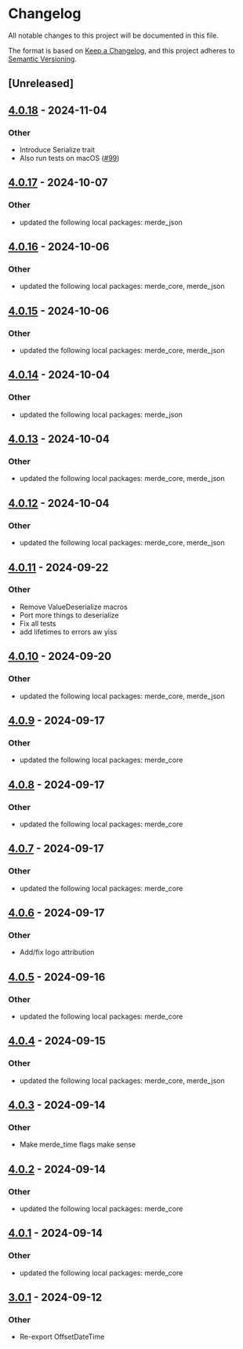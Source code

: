# Changelog

All notable changes to this project will be documented in this file.

The format is based on [Keep a Changelog](https://keepachangelog.com/en/1.0.0/),
and this project adheres to [Semantic Versioning](https://semver.org/spec/v2.0.0.html).

## [Unreleased]

## [4.0.18](https://github.com/bearcove/merde/compare/merde_time-v4.0.17...merde_time-v4.0.18) - 2024-11-04

### Other

- Introduce Serialize trait
- Also run tests on macOS ([#99](https://github.com/bearcove/merde/pull/99))

## [4.0.17](https://github.com/bearcove/merde/compare/merde_time-v4.0.16...merde_time-v4.0.17) - 2024-10-07

### Other

- updated the following local packages: merde_json

## [4.0.16](https://github.com/bearcove/merde/compare/merde_time-v4.0.15...merde_time-v4.0.16) - 2024-10-06

### Other

- updated the following local packages: merde_core, merde_json

## [4.0.15](https://github.com/bearcove/merde/compare/merde_time-v4.0.14...merde_time-v4.0.15) - 2024-10-06

### Other

- updated the following local packages: merde_core, merde_json

## [4.0.14](https://github.com/bearcove/merde/compare/merde_time-v4.0.13...merde_time-v4.0.14) - 2024-10-04

### Other

- updated the following local packages: merde_json

## [4.0.13](https://github.com/bearcove/merde/compare/merde_time-v4.0.12...merde_time-v4.0.13) - 2024-10-04

### Other

- updated the following local packages: merde_core, merde_json

## [4.0.12](https://github.com/bearcove/merde/compare/merde_time-v4.0.11...merde_time-v4.0.12) - 2024-10-04

### Other

- updated the following local packages: merde_core, merde_json

## [4.0.11](https://github.com/bearcove/merde/compare/merde_time-v4.0.10...merde_time-v4.0.11) - 2024-09-22

### Other

- Remove ValueDeserialize macros
- Port more things to deserialize
- Fix all tests
- add lifetimes to errors aw yiss

## [4.0.10](https://github.com/bearcove/merde/compare/merde_time-v4.0.9...merde_time-v4.0.10) - 2024-09-20

### Other

- updated the following local packages: merde_core, merde_json

## [4.0.9](https://github.com/bearcove/merde/compare/merde_time-v4.0.8...merde_time-v4.0.9) - 2024-09-17

### Other

- updated the following local packages: merde_core

## [4.0.8](https://github.com/bearcove/merde/compare/merde_time-v4.0.7...merde_time-v4.0.8) - 2024-09-17

### Other

- updated the following local packages: merde_core

## [4.0.7](https://github.com/bearcove/merde/compare/merde_time-v4.0.6...merde_time-v4.0.7) - 2024-09-17

### Other

- updated the following local packages: merde_core

## [4.0.6](https://github.com/bearcove/merde/compare/merde_time-v4.0.5...merde_time-v4.0.6) - 2024-09-17

### Other

- Add/fix logo attribution

## [4.0.5](https://github.com/bearcove/merde/compare/merde_time-v4.0.4...merde_time-v4.0.5) - 2024-09-16

### Other

- updated the following local packages: merde_core

## [4.0.4](https://github.com/bearcove/merde/compare/merde_time-v4.0.3...merde_time-v4.0.4) - 2024-09-15

### Other

- updated the following local packages: merde_core, merde_json

## [4.0.3](https://github.com/bearcove/merde/compare/merde_time-v4.0.2...merde_time-v4.0.3) - 2024-09-14

### Other

- Make merde_time flags make sense

## [4.0.2](https://github.com/bearcove/merde/compare/merde_time-v4.0.1...merde_time-v4.0.2) - 2024-09-14

### Other

- updated the following local packages: merde_core

## [4.0.1](https://github.com/bearcove/merde/compare/merde_time-v4.0.0...merde_time-v4.0.1) - 2024-09-14

### Other

- updated the following local packages: merde_core

## [3.0.1](https://github.com/bearcove/merde/compare/merde_time-v3.0.0...merde_time-v3.0.1) - 2024-09-12

### Other

- Re-export OffsetDateTime
